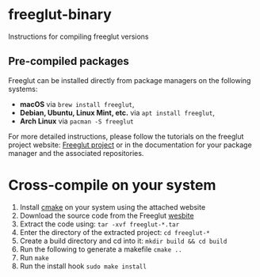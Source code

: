 # freeglut-binary
Instructions for compiling freeglut versions

## Pre-compiled packages
Freeglut can be installed directly from package managers on the following systems: 
- **macOS** via `brew install freeglut`,
- **Debian, Ubuntu, Linux Mint, etc.** via `apt install freeglut`,
- **Arch Linux** via `pacman -S freeglut`

For more detailed instructions, please follow the tutorials on the freeglut project website: [Freeglut project](https://freeglut.sourceforge.net/index.php#download) or in the documentation for your package manager and the associated repositories.

# Cross-compile on your system
1. Install [cmake](https://cmake.org/download/) on your system using the attached website
2. Download the source code from the Freeglut [wesbite](https://freeglut.sourceforge.net/index.php#download)
3. Extract the code using: `tar -xvf freeglut-*.tar`
4. Enter the directory of the extracted project: `cd freeglut-*`
5. Create a build directory and cd into it: `mkdir build && cd build`
6. Run the following to generate a makefile `cmake ..`
7. Run `make`
8. Run the install hook `sudo make install`
